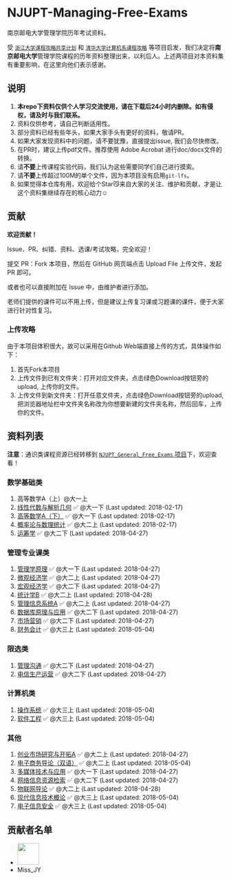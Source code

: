 # NJUPT-Managing-Free-Exams
南京邮电大学管理学院历年考试资料。

受 [`浙江大学课程攻略共享计划`](https://github.com/QSCTech/zju-icicles) 和 [`清华大学计算机系课程攻略`](https://github.com/Trinkle23897/THU-CST-Cracker) 等项目启发，我们决定将**南京邮电大学**管理学院课程的历年资料整理出来，以利后人。上述两项目对本资料集有重要影响，在这里向他们表示感谢。

## 说明

1. **本repo下资料仅供个人学习交流使用，请在下载后24小时内删除。如有侵权，请及时与我们联系。**
2. 资料仅供参考，请自己判断适用性。
3. 部分资料已经有些年头，如果大家手头有更好的资料，敬请PR。 
4. 如果大家发现资料中的问题，请不要犹豫，直接提出issue, 我们会尽快修改。
5. 在PR时，建议上传pdf文件。推荐使用 Adobe Acrobat 进行doc/docx文件的转换。
6. 请**不要**上传课程实验代码，我们认为这些需要同学们自己进行摸索。
7. 请**不要**上传超过100M的单个文件，因为本项目没有启用`git-lfs`。
8. 如果觉得本仓库有用，欢迎给个Star😼来自大家的关注、维护和贡献，才是让这个资料集继续存在的核心动力☺️

## 贡献

**欢迎贡献！**

Issue、PR、纠错、资料、选课/考试攻略，完全欢迎！

提交 PR：Fork 本项目，然后在 GitHub 网页端点击 Upload File 上传文件，发起 PR 即可。

或者也可以直接附加在 Issue 中，由维护者进行添加。

老师们提供的课件可以不用上传，但是建议上传复习课或习题课的课件，便于大家进行针对性复习。

### 上传攻略

由于本项目体积很大，故可以采用在Github Web端直接上传的方式，具体操作如下：

1. 首先Fork本项目
2. 上传文件到已有文件夹：打开对应文件夹，点击绿色Download按钮旁的upload, 上传你的文件。
3. 上传文件到新文件夹：打开任意文件夹，点击绿色Download按钮旁的upload, 把浏览器地址栏中文件夹名称改为你想要新建的文件夹名称，然后回车，上传你的文件。

## 资料列表

**注意**：通识类课程资源已经转移到 [`NJUPT_General_Free_Exams` 项目](https://github.com/NJUPTFreeExams/NJUPT_General_Free_Exams)下，欢迎查看！

### 数学基础类

1. 高等数学A（上）@大一上
2. [线性代数与解析几何](https://github.com/NJUPTFreeExams/NJUPT_General_Free_Exams/tree/master/%E7%BA%BF%E6%80%A7%E4%BB%A3%E6%95%B0%E4%B8%8E%E8%A7%A3%E6%9E%90%E5%87%A0%E4%BD%95) ✅ @大一下 (Last updated: 2018-02-17)
3. [高等数学A（下）](https://github.com/NJUPTFreeExams/NJUPT_General_Free_Exams/tree/master/%E9%AB%98%E7%AD%89%E6%95%B0%E5%AD%A6A%EF%BC%88%E4%B8%8B%EF%BC%89) ✅ @大一下 (Last updated: 2018-02-17)
4. [概率论与数理统计](https://github.com/NJUPTFreeExams/NJUPT_General_Free_Exams/tree/master/%E6%A6%82%E7%8E%87%E8%AE%BA%E4%B8%8E%E6%95%B0%E7%90%86%E7%BB%9F%E8%AE%A1) ✅ @大二上 (Last updated: 2018-02-17)
5. [运筹学](https://github.com/NJUPTFreeExams/NJUPT-Managing-Free-Exams/tree/master/运筹学?1556441480801) ✅ @大二下 (Last updated: 2018-04-27)

### 管理专业课类

1. [管理学原理](https://github.com/NJUPTFreeExams/NJUPT-Managing-Free-Exams/tree/master/管理学原理?1556441423555) ✅ @大一下 (Last updated: 2018-04-27)
2. [微观经济学](https://github.com/NJUPTFreeExams/NJUPT-Managing-Free-Exams/tree/master/微观经济学?1556441329356) ✅ @大二上 (Last updated: 2018-04-27)
3. [宏观经济学](https://github.com/NJUPTFreeExams/NJUPT-Managing-Free-Exams/tree/master/宏观经济学) ✅ @大二下 (Last updated: 2018-04-27)
4. [统计学B](https://github.com/NJUPTFreeExams/NJUPT-Managing-Free-Exams/tree/master/统计学B?1556441452588)  ✅ @大二上 (Last updated: 2018-04-28)
5. [管理信息系统A](https://github.com/NJUPTFreeExams/NJUPT-Managing-Free-Exams/tree/master/管理信息系统A?1556441407218) ✅ @大二上 (Last updated: 2018-04-27)
6. [数据库原理与应用](https://github.com/NJUPTFreeExams/NJUPT-Managing-Free-Exams/tree/master/数据库原理与应用?1556441345447) ✅ @大二下 (Last updated: 2018-04-27)
7. [市场营销](https://github.com/NJUPTFreeExams/NJUPT-Managing-Free-Exams/tree/master/市场营销?1556441312829) ✅ @大二下 (Last updated: 2018-04-27)
8. [财务会计](https://github.com/NJUPTFreeExams/NJUPT-Managing-Free-Exams/tree/master/财务会计?1556944612865) ✅ @大三上 (Last updated: 2018-05-04)

### 限选类

1. [管理沟通](https://github.com/NJUPTFreeExams/NJUPT-Managing-Free-Exams/tree/master/管理沟通?1556441437426) ✅ @大二下 (Last updated: 2018-04-27)
2. [电信生产运营](https://github.com/NJUPTFreeExams/NJUPT-Managing-Free-Exams/tree/master/电信生产运营?1556441375468) ✅ @大二下 (Last updated: 2018-04-27)

### 计算机类

1. [操作系统](https://github.com/NJUPTFreeExams/NJUPT-Managing-Free-Exams/tree/master/操作系统) ✅ @大三上 (Last updated: 2018-05-04)
2. [软件工程](https://github.com/NJUPTFreeExams/NJUPT-Managing-Free-Exams/tree/master/软件工程) ✅ @大三上 (Last updated: 2018-05-04)

### 其他

1. [创业市场研究与开拓A](https://github.com/NJUPTFreeExams/NJUPT-Managing-Free-Exams/tree/master/创业市场研究与开拓A?1556441927272) ✅ @大二上 (Last updated: 2018-04-27)
2. [电子商务导论（双语）](https://github.com/NJUPTFreeExams/NJUPT-Managing-Free-Exams/tree/master/电子商务导论（双语）?1556441389164) ✅ @大二上 (Last updated: 2018-05-04)
3. [多媒体技术与应用](https://github.com/NJUPTFreeExams/NJUPT-Managing-Free-Exams/tree/master/多媒体技术与应用) ✅ @大一下 (Last updated: 2018-04-27)
4. [网络信息资源检索](https://github.com/NJUPTFreeExams/NJUPT-Managing-Free-Exams/tree/master/网络信息资源检索?1556441469559) ✅ @大二下 (Last updated: 2018-04-27)
5. [物联网导论](https://github.com/NJUPTFreeExams/NJUPT-Managing-Free-Exams/tree/master/物联网导论?1556441362233) ✅ @大二上 (Last updated: 2018-04-28)
6. [现代信息技术概论](https://github.com/NJUPTFreeExams/NJUPT-Managing-Free-Exams/tree/master/现代信息技术概论?1556944655972) ✅ @大三上 (Last updated: 2018-05-04)
7. [电子信息安全](https://github.com/NJUPTFreeExams/NJUPT-Managing-Free-Exams/tree/master/电子信息安全) ✅ @大三上 (Last updated: 2018-05-04)

## 贡献者名单

* <a href="https://github.com/Wonz5130"><img src="https://avatars1.githubusercontent.com/u/35889526?v=4" width="50px"></a> 
* Miss_JY